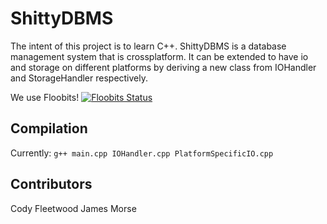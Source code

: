 # ShittyDBMS
The intent of this project is to learn C++.  ShittyDBMS is a database management system that is crossplatform.  It can be extended to have io and storage on different platforms by deriving a new class from IOHandler and StorageHandler respectively.

We use Floobits!
[![Floobits Status](https://floobits.com/haslguitar/ShittyDBMS.svg)](https://floobits.com/haslguitar/ShittyDBMS/redirect)


## Compilation
Currently: `g++ main.cpp IOHandler.cpp PlatformSpecificIO.cpp`

## Contributors
Cody Fleetwood 
James Morse
